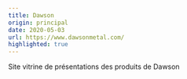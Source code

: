 ```yaml
---
title: Dawson
origin: principal
date: 2020-05-03
url: https://www.dawsonmetal.com/
highlighted: true
---
```


Site vitrine de présentations des produits de Dawson

<!--more-->
